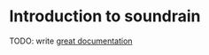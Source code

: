# Introduction to soundrain

TODO: write [great documentation](http://jacobian.org/writing/great-documentation/what-to-write/)
